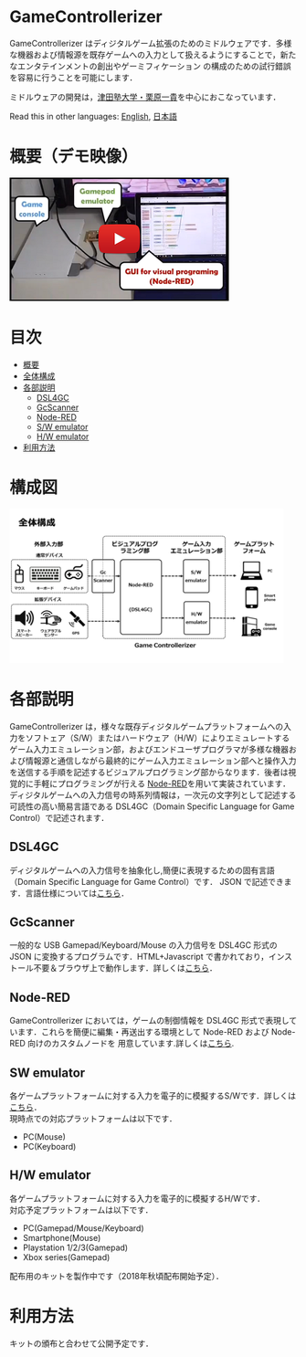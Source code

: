 # GameControllerizer

GameControllerizer はディジタルゲーム拡張のためのミドルウェアです．多様な機器および情報源を既存ゲームへの入力として扱えるようにすることで，新たなエンタテインメントの創出やゲーミフィケーション
の構成のための試行錯誤を容易に行うことを可能にします．

ミドルウェアの開発は，[津田塾大学・栗原一貴](http://www.unryu.org/home/gc)を中心におこなっています．

Read this in other languages: [English](./README.en.md), [日本語](./README.md)

# 概要（デモ映像）
[![Game Controllerizer PV](./img/video_link.png)](https://www.youtube.com/watch?v=WvQMhYef6eo)

# 目次

- [概要](#概要)
- [全体構成](#全体構成)
- [各部説明](#各部説明)
    - [DSL4GC](#dsl4gc)
    - [GcScanner](#gcscanner)
    - [Node-RED](#nr)
    - [S/W emulator](#sw)
    - [H/W emulator](#hw)
 - [利用方法](#利用方法)

# 構成図
<img src="./img/block_diagram.png" width="480px">

# 各部説明
GameControllerizer は，様々な既存ディジタルゲームプラットフォームへの入力をソフトェア（S/W）またはハードウェア（H/W）によりエミュレートするゲーム入力エミュレーション部，およびエンドユーザプログラマが多様な機器および情報源と通信しながら最終的にゲーム入力エミュレーション部へと操作入力を送信する手順を記述するビジュアルプログラミング部からなります．後者は視覚的に手軽にプログラミングが行える [Node-RED](https://nodered.org/)を用いて実装されています．ディジタルゲームへの入力信号の時系列情報は，一次元の文字列として記述する可読性の高い簡易言語である DSL4GC（Domain Specific Language for Game Control）で記述されます．

## DSL4GC
ディジタルゲームへの入力信号を抽象化し,簡便に表現するための固有言語（Domain Specific Language for Game Control）です． JSON で記述できます．言語仕様については[こちら](./dsl4gc/README.md)．

## GcScanner
一般的な USB Gamepad/Keyboard/Mouse の入力信号を DSL4GC 形式の JSON に変換するプログラムです．HTML+Javascript で書かれており，インストール不要＆ブラウザ上で動作します．詳しくは[こちら](https://github.com/nobu-e753/GcScannerJs)．

<a id = "nr"></a>
## Node-RED
GameControllerizer においては，ゲームの制御情報を DSL4GC 形式で表現しています．これらを簡便に編集・再送出する環境として Node-RED および Node-RED 向けのカスタムノードを
用意しています.詳しくは[こちら](https://github.com/nobu-e753/node-red-contrib-game_controllerizer).

<a id = "sw"></a>
## SW emulator

各ゲームプラットフォームに対する入力を電子的に模擬するS/Wです．詳しくは[こちら](https://github.com/nobu-e753/GcSwEmulator)．  
現時点での対応プラットフォームは以下です．

- PC(Mouse)
- PC(Keyboard)

<a id = "hw"></a>
## H/W emulator

各ゲームプラットフォームに対する入力を電子的に模擬するH/Wです．  
対応予定プラットフォームは以下です．

- PC(Gamepad/Mouse/Keyboard)
- Smartphone(Mouse)
- Playstation 1/2/3(Gamepad)
- Xbox series(Gamepad)

配布用のキットを製作中です（2018年秋頃配布開始予定）．

# 利用方法

キットの頒布と合わせて公開予定です．
